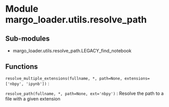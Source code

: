 Module margo_loader.utils.resolve_path
======================================

Sub-modules
-----------
* margo_loader.utils.resolve_path.LEGACY_find_notebook

Functions
---------

    
`resolve_multiple_extensions(fullname, *, path=None, extensions=['nbpy', 'ipynb'])`
:   

    
`resolve_path(fullname, *, path=None, ext='nbpy')`
:   Resolve the path to a file with a given extension